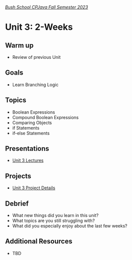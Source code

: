 [_Bush School CPJava Fall Semester 2023_](https://chandrunarayan.github.io/cpjava/)

# Unit 3: 2-Weeks

## Warm up
* Review of previous Unit

## Goals
* Learn Branching Logic

## Topics
* Boolean Expressions
* Compound Boolean Expressions
* Comparing Objects
* if Statements
* if-else Statements

## Presentations
* [Unit 3 Lectures](lectures.md)

## Projects
* [Unit 3 Project Details](projects.md)

## Debrief
* What new things did you learn in this unit?
* What topics are you still struggling with?
* What did you especially enjoy about the last few weeks?

## Additional Resources
* TBD

